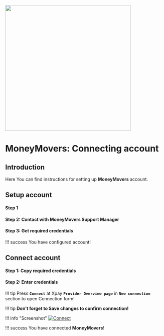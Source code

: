 <img src="https://static.openfintech.io/payment_providers/moneymovers/logo.png?w=400" width="400px">

# MoneyMovers: Connecting account

## Introduction

Here You can find  instructions for setting up **MoneyMovers**  account.

## Setup account

#### Step 1 


#### Step 2: Contact with MoneyMovers Support Manager



#### Step 3: Get required credentials


!!! success
    You have configured account!




## Connect account

#### Step 1: Copy required credentials


#### Step 2: Enter credentials


!!! tip
    Press **```Connect```** at Xpay **```Provider Overview page```** in **```New connection```** section to open Connection form!


!!! tip
    **Don't forget to Save changes to confirm connection!**

!!! info "Screenshot"
    [![Connect](images/moneymovers-step_connect.png)](images/moneymovers-step_connect.png)


!!! success
    You have connected **MoneyMovers**!